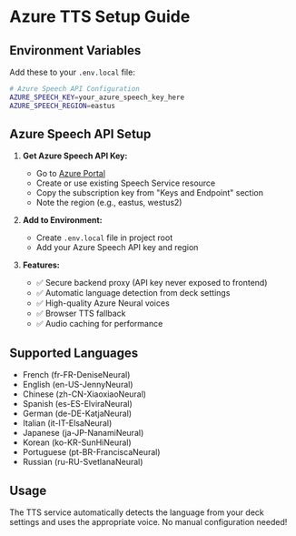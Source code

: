 # Azure TTS Setup Guide

## Environment Variables

Add these to your `.env.local` file:

```bash
# Azure Speech API Configuration
AZURE_SPEECH_KEY=your_azure_speech_key_here
AZURE_SPEECH_REGION=eastus
```

## Azure Speech API Setup

1. **Get Azure Speech API Key:**
   - Go to [Azure Portal](https://portal.azure.com)
   - Create or use existing Speech Service resource
   - Copy the subscription key from "Keys and Endpoint" section
   - Note the region (e.g., eastus, westus2)

2. **Add to Environment:**
   - Create `.env.local` file in project root
   - Add your Azure Speech API key and region

3. **Features:**
   - ✅ Secure backend proxy (API key never exposed to frontend)
   - ✅ Automatic language detection from deck settings
   - ✅ High-quality Azure Neural voices
   - ✅ Browser TTS fallback
   - ✅ Audio caching for performance

## Supported Languages

- French (fr-FR-DeniseNeural)
- English (en-US-JennyNeural)
- Chinese (zh-CN-XiaoxiaoNeural)
- Spanish (es-ES-ElviraNeural)
- German (de-DE-KatjaNeural)
- Italian (it-IT-ElsaNeural)
- Japanese (ja-JP-NanamiNeural)
- Korean (ko-KR-SunHiNeural)
- Portuguese (pt-BR-FranciscaNeural)
- Russian (ru-RU-SvetlanaNeural)

## Usage

The TTS service automatically detects the language from your deck settings and uses the appropriate voice. No manual configuration needed!
